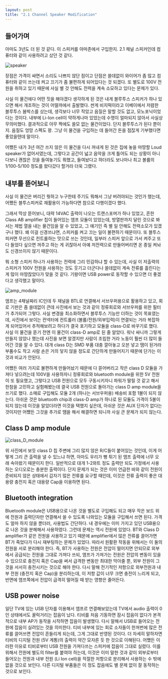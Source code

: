 ```yaml
---
layout: post
title: "2.1 Channel Speaker Modification"
---
```


## 들어가며

아마도 3년도 더 된 것 같다. 이 스피커를 아마존에서 구입한지. 2.1 채널 스피커인데 컴퓨터와 같이 사용하려고 샀던 것 같다.

![speaker](speaker.jpg?resize=800)

장점은 가격이 싸면서 소리도 나쁘지 않단 점이고 단점은 쓸데없이 와이어가 좀 많고 컴퓨터와 같이 쓰는데 켜고 끄기가 좀 불편하게 되어있다는 것 되겠다. 또 별도로 100V 전원을 취하고 있기 때문에 사실 별 것 안해도 전력을 계속 소모하고 있다는 문제가 있다.

사실 이 물건에다 어떤 짓을 해야겠다 생각하게 된 것은 내게 블루투스 스피커가 하나 있으면 해서 개조하는 것이 어떨까에서 출발했다. 싼게 비지떡이라고 이베이에서 저렴한 블루투스 붐박스를 샀는데, 생각보다 너무 작았고 음질은 말할 것도 없고, 모노포닉이었다는 것이다. 내부에 Li-Ion cell이 약하게나마 있었는데 수명이 얼마되지 않아서 사실상 무의미했다. 결과적으로 아무 짝에도 쓸모 없는 물건이었다. 단지 블루투스가 된다 뿐이지. 음질도 엉망 스펙도 꽝. 그냥 이 물건을 구입하는 데 들어간 돈을 점잖게 기부했다면 좋았을텐데 말이다.

어쨌든 내가 3년 여간 쓰지 않은 이 물건을 다시 꺼내게 된 것은 집에 놓을 마땅할 Loud speaker가 없어서였는데, 그렇다고 공간이 넓고 음악을 크게 틀어도 되는 상황이 아니다보니 괜찮은 것을 들여놓기도 뭐했고, 들여놨다고 하더라도 보나마나 최고 볼륨의 1/100-5/100 정도를 왔다갔다 할거라 더욱 그랬다.

## 내부를 뜯어보니

사실 이 물건은 버리긴 뭣하고 누구한테 주기도 뭐해서 그냥 버려야되는 것인가 했는데, 어쨌든 블투스피커로 재활용이 가능하다면 참으로 다행이겠다 했다.

그래서 막상 뜯어보니, 대략 14VAC 출력이 나오는 트랜스포머가 하나 있었고, 흔한 Class AB amplifier 칩이 들어있는 앰프 모듈이 있었는데, 방열판까지 달린 것으로 봐서는 제법 열을 내는 물건임을 알 수 있었고, 그 얘기인 즉 별 일 안해도 전력소모가 있겠구나 했다. 왜 이걸 신경쓰냐면, 스피커를 켜고 끄는 일이 불편하기 때문이다. 또 블투스피커면 무선으로 컨트롤하는 맛으로 쓰는 것인데, 일부러 스피커 앞으로 가서 켜주고 또 다 들었다 싶으면 꺼주고 하는 게 귀찮아서 아예 저전력으로 만들어버리면 온 종일 켜놔도 신경쓰이지 않기 때문이다.

뭐 소형 스피커 하나가 사용하는 전력에 그리 민감하냐 할 수 있는데, 사실 이 저출력의 스피커가 100V 전원을 사용하는 것도 웃기고 더군다나 쓸데없이 계속 전류를 흘린다는 게 많이 마땅찮았다가 맞을 것 같다. 기왕이면 USB power로 동작할 수 있으면 더 좋겠다고 생각했고 말이다.

![amp_module](module.jpg?resize=800)

앰프는 4채널짜리 IC인데 두 채널을 BTL로 연결해서 서브우퍼용으로 활용하고 있고, 회로 기판은 좀 쓸데없이 큰데 사진에서 보는 것과 같이 정류회로와 서브우퍼를 위한 필터가 추가되어 그렇다. 사실 변경을 최소화하면서 블루투스 기능만 더하는 것이 목표였는데, 사진에서 보이는 컨넥터에 컨트롤러 (볼륨/전원/외부입력)이 연결되는 거라 복잡하게 되어있어서 추적해보려고 하다가 결국 포기하고 모듈을 class-D로 바꾸기로 했다. 사실 이 물건을 뜯기 전엔 이 물건이 class-D amp로 된 줄 알았다. 워낙 싸니까 그렇게 만들지 않았나 했는데 사진을 보면 알겠지만 사람이 조립한 거라 노동이 훨씬 더 많이 들어간 것을 알 수 있다. 대개 class D는 SMD 부품 대충 깔아놓고 오븐 넣고 땜이 된거라 부품수도 작고 사람 손은 거의 닿지 않을 정도로 간단하게 만들어지기 때문에 단가는 이것과 비교가 안된다.

어쨌든 여러 가지로 불편하게 만들어놨기 때문에 다 뜯어버리고 작은 class D 모듈을 가져다 넣으려는데 100V을 사용하자니 정류회로와 bluetooth module을 위한 5V 전원이 또 필요했고, 그렇다고 USB 전원으로 모두 구동시키자니 파워가 딸릴 것 같고 해서 한참을 고민하고 실험해봤는데 결국 USB 전원으로 돌아가는 class D amp module을 쓰기로 했다. 소매로 구입해도 모듈 2개 (하나는 서브우퍼용) 배송비 포함 1불이 되지 않는다. 아쉬운 것은 bluetooth chip과 class-D amp가 하나로 된 모듈도 가격이 5불이 되지 않는데 이것을 알았더라면 이것을 택했지 싶은데, 아쉬운 것은 AUX 단자가 없다는 것이지만 어쨌든 그것을 추가로 땜을 해서 해결하면 되니까 사실 큰 문제가 되지 않는다.

## Class D amp module

![class_D_module](amps.jpg?resize=800)

위 사진에서 보듯 class D 칩 주변에 그리 많지 않은 R/C들이 붙어있는 것인데, 이게 어떻게 그리 큰 출력을 낼 수 있느냐 하면, 아마도 우리가 뻥 튀기 된 앰프 출력에 너무 오래 속아왔기 때문이지 한다. 일반적으로 대개 1-2와트 정도 출력만 되도 가정에서 사용하는 오디오로는 충분한 출력이다. 단지 문제가 되는 것은 이미 언급한 바와 같이 전원이 준비되지 않은 상태에서 갑자기 많은 전류를 요구할 때인데, 이것은 전류 출력이 좋은 대용량 충전지 혹은 대용량 Cap을 이용하면 된다. 

## Bluetooth integration

Bluetooth module은 USB용으로 나온 것을 별도로 구입해도 되고 매우 작은 보드 위에 전원과 출력단자만 연결해서 쓸 수 있도록 나와있는 모듈을 구입해서 쓰면 된다. 가격도 얼마 하지 않을 뿐더러, 사용법도 간단하다. 내 경우에는 이미 가지고 있던 USB용으로 나온 것을 분해해서 사용하였다. 그런데 문제는 역시 전원에 있었다. BT와 Class D amplifier가 같은 전원을 사용하고 있기 때문에 amplifier에서 많은 전류를 끌어가면 BT가 죽었다가 다시 재부팅하는 문제가 있었다. 따라서 원활환 작동을 위해서는 이 둘의 전원을 서로 분리해야 한다. 즉, BT가 사용하는 전원은 전압이 떨어지면 안되므로 외부에서 공급되는 전원을 그대로 가져다 쓰되, 앰프가 가져가는 전원은 전압의 변동이 있을 수 있으므로 충전지 혹은 Cap을 써서 급격한 변동만 최대한 막아줄 뿐, 외부 전원이 그것을 서서히 충전시키는 것으로 해야 한다. 다시 말해 전기적인 저항으로 외부전원과 내부 전원 (충전지 혹은 Cap)을 분리하는데, 이 저항 값이 너무 크면 충전이 느리게 되고, 반면에 앰프쪽에서 전압이 급격히 떨어질 때 받는 영향은 줄어든다. 

## USB power noise

일단 TV에 있는 USB 단자를 이용해서 앰프르 연결해보았는데 TV에서 audio 출력이 0인 상태에서도 꿀럭거리는 잡음이 났다. 티비를 처음 기동하면 잠시 잡음이 없다가 본격적으로 내부 AP가 동작을 시작하면 잡음이 발생했다. 다시 말해서 USB로 들어오는 전원에 잡음이 실려있는 것을 의미한다. 티비 내부에 있는 회로 소자들이 한꺼번에 많은 전류를 끌어쓰면 전압이 흔들리게 되는데, 그게 그대로 반영된 것이다. 더 자세히 말하자면 티비의 디지털 전원 (5V 계통)의 출력이 약간 모자른 듯 한 것으로 이해된다. 어쨌든 이러한 이유로 티비로부터 USB 전원을 가져다쓰는 스피커에 잡음이 그대로 실렸다. 이를 위해서 전원에 별도의 filter를 붙여야 하는데, 이것은 이미 말한 것과 같이 외부로부터 들어오는 전원과 내부 전원 (Li Ion cell)을 적절한 저항으로 분리해서 사용하는 수 밖에 없을 것으로 보인다. 다른 디지털 부품들은 이 정도 잡음에도 별 문제 없이 잘 동작하는 것으로 보인다.



